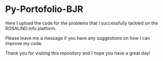 # Py-Portofolio-BJR

Here I upload the code for the problems that I successfully tackled on the ROSALIND.info platform.

Please leave me a message if you have any suggestions on how I can improve my code.

Thank you for visiting this repository and I hope you have a great day!
